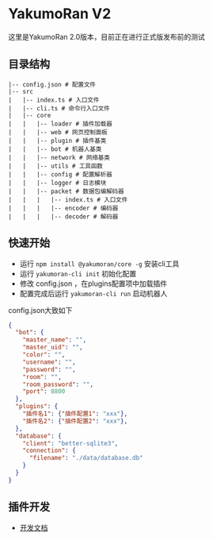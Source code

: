 # YakumoRan V2
这里是YakumoRan 2.0版本，目前正在进行正式版发布前的测试

## 目录结构
```
|-- config.json # 配置文件
|-- src
|   |-- index.ts # 入口文件
|   |-- cli.ts # 命令行入口文件
|   |-- core
|   |   |-- loader # 插件加载器
|   |   |-- web # 网页控制面板
|   |   |-- plugin # 插件基类
|   |   |-- bot # 机器人基类
|   |   |-- network # 网络基类
|   |   |-- utils # 工具函数
|   |   |-- config # 配置解析器
|   |   |-- logger # 日志模块
|   |   |-- packet # 数据包编解码器
|   |   |   |-- index.ts # 入口文件
|   |   |   |-- encoder # 编码器
|   |   |   |-- decoder # 解码器
```

## 快速开始
- 运行 `npm install @yakumoran/core -g` 安装cli工具
- 运行 `yakumoran-cli init` 初始化配置
- 修改 config.json ，在plugins配置项中加载插件
- 配置完成后运行 `yakumoran-cli run` 启动机器人

config.json大致如下
```json
{
  "bot": {
    "master_name": "",
    "master_uid": "",
    "color": "",
    "username": "",
    "password": "",
    "room": "",
    "room_password": "",
    "port": 8800
  },
  "plugins": {
    "插件名1": {"插件配置1": "xxx"},
    "插件名2": {"插件配置2": "xxx"},
  },
  "database": {
    "client": "better-sqlite3",
    "connection": {
      "filename": "./data/database.db"
    }
  }
}
```

## 插件开发
- [开发文档](/docs)
